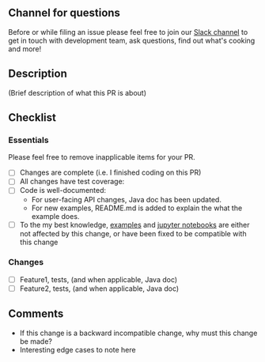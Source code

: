 ## Channel for questions ##
Before or while filing an issue please feel free to join our [Slack channel](https://join.slack.com/t/deepjavalibrary/shared_invite/enQtODAwOTg0OTUzNDEwLTdlY2M4NmNlZTMzM2Q4MDUyZThkYzQwNmE2MDVhNTRiZDcxNTNlMWJhNTZkNWE1OGU2Nzg3MmY1OWQzN2Q5Mzk) to get in touch with development team, ask questions, find out what's cooking and more!

## Description ##
(Brief description of what this PR is about)

## Checklist ##
### Essentials ###
Please feel free to remove inapplicable items for your PR.
- [ ] Changes are complete (i.e. I finished coding on this PR)
- [ ] All changes have test coverage:
- [ ] Code is well-documented: 
    - For user-facing API changes, Java doc has been updated. 
    - For new examples, README.md is added to explain the what the example does.
- [ ] To the my best knowledge, [examples](https://github.com/awslabs/djl/tree/master/examples) and [jupyter notebooks](https://github.com/awslabs/djl/tree/master/jupyter) are either not affected by this change, or have been fixed to be compatible with this change

### Changes ###
- [ ] Feature1, tests, (and when applicable, Java doc)
- [ ] Feature2, tests, (and when applicable, Java doc)

## Comments ##
- If this change is a backward incompatible change, why must this change be made?
- Interesting edge cases to note here
